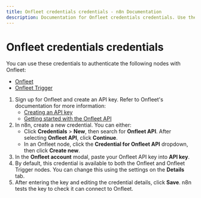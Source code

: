 ```yaml
---
title: Onfleet credentials credentials - n8n Documentation
description: Documentation for Onfleet credentials credentials. Use these credentials to authenticate Onfleet in n8n, a workflow automation platform.
---
```


# Onfleet credentials credentials

You can use these credentials to authenticate the following nodes with Onfleet:

- [Onfleet](/integrations/builtin/app-nodes/n8n-nodes-base.onfleet/)
- [Onfleet Trigger](/integrations/builtin/trigger-nodes/n8n-nodes-base.onfleettrigger/)

1. Sign up for Onfleet and create an API key. Refer to Onfleet's documentation for more information:
    * [Creating an API key](https://support.onfleet.com/hc/en-us/articles/360045763292-API)
    * [Getting started with the Onfleet API](https://docs.onfleet.com/reference#setup-tutorial)
2. In n8n, create a new credential. You can either:
    * Click **Credentials** > **New**, then search for **Onfleet API**. After selecting **Onfleet API**, click **Continue**.
    * In an Onfleet node, click the **Credential for Onfleet API** dropdown, then click **Create new**.
3. In the **Onfleet account** modal, paste your Onfleet API key into **API key**. 
4. By default, this credential is available to both the Onfleet and Onfleet Trigger nodes. You can change this using the settings on the **Details** tab.
5. After entering the key and editing the credential details, click **Save**. n8n tests the key to check it can connect to Onfleet.

